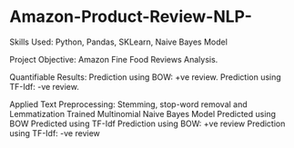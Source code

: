# Amazon-Product-Review-NLP-

Skills Used: Python, Pandas, SKLearn, Naive Bayes Model

Project Objective: Amazon Fine Food Reviews Analysis.

Quantifiable Results: Prediction using BOW: +ve review. Prediction using TF-Idf: -ve review.

Applied Text Preprocessing: Stemming, stop-word removal and Lemmatization
Trained Multinomial Naive Bayes Model
Predicted using BOW
Predicted using TF-Idf
Prediction using BOW: +ve review
Prediction using TF-Idf: -ve review
